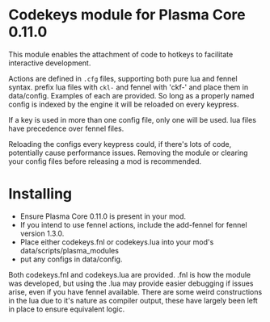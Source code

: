 # Codekeys module for Plasma Core 0.11.0
This module enables the attachment of code to hotkeys to facilitate interactive development. 

Actions are defined in `.cfg` files, supporting both pure lua and fennel syntax. prefix lua files with `ckl-` and fennel with 'ckf-' and place them in data/config. Examples of each are provided. So long as a properly named config is indexed by the engine it will be reloaded on every keypress.

If a key is used in more than one config file, only one will be used. lua files have precedence over fennel files.

Reloading the configs every keypress could, if there's lots of code, potentially cause performance issues. Removing the module or clearing your config files before releasing a mod is recommended.

# Installing

 * Ensure Plasma Core 0.11.0 is present in your mod.
 * If you intend to use fennel actions, include the add-fennel for fennel version 1.3.0.
 * Place either codekeys.fnl or codekeys.lua into your mod's data/scripts/plasma_modules
 * put any configs in data/config.

Both codekeys.fnl and codekeys.lua are provided. .fnl is how the module was developed, but using the .lua may provide easier debugging if issues arise, even if you have fennel available. There are some weird constructions in the lua due to it's nature as compiler output, these have largely been left in place to ensure equivalent logic.